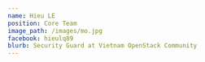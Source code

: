 ```yaml
---
name: Hieu LE
position: Core Team
image_path: /images/mo.jpg
facebook: hieulq89
blurb: Security Guard at Vietnam OpenStack Community
---
```




